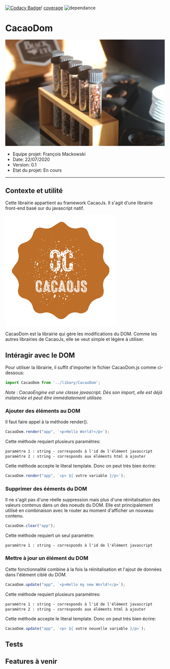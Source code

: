 [![Codacy Badge](https://app.codacy.com/project/badge/Grade/5a12a718a5784576a3a89600ddcc4f9a)](https://www.codacy.com/manual/Fr93562/cacaoDom?utm_source=github.com&amp;utm_medium=referral&amp;utm_content=Fr93562/cacaoDom&amp;utm_campaign=Badge_Grade)!
[coverage](https://img.shields.io/badge/coverage-100-green)
![dependance](https://img.shields.io/badge/dependance-0-green)

# CacaoDom

![image](./assets/CacaoDom.jpg)


* Equipe projet: François Mackowski
* Date: 22/07/2020
* Version: 0.1
* Etat du projet: En cours


-----------------

## Contexte et utilité

Cette librairie appartient au framework CacaoJs. Il s'agit d'une librairie front-end basé sur du javascript natif.


![logoCacaoJs](./assets/CacaoLogo.png)


CacaoDom est la librairie qui gère les modifications du DOM. Comme les autres librairies de CacaoJs, elle se veut simple et légère à utiliser.

## Intéragir avec le DOM

Pour utiliser la librairie, il suffit d'importer le fichier CacaoDom.js comme ci-dessous:

```javascript
import CacaoDom from '../libary/CacaoDom';
```

*Note : CacaoEngine est une classe javascript. Dès son import, elle est déjà instanciée et peut être immédiatement utilisée.*

### Ajouter des éléments au DOM

Il faut faire appel à la méthode render().

```javascript
CacaoDom.render("app", `<p>Hello World!</p>`);
```

Cette méthode requiert plusieurs paramètres:

```
paramètre 1 : string - corresponds à l'id de l'élément javascript
paramètre 2 : string - corresponds aux éléments html à ajouter
```

Cette méthode accepte le literal template. Donc on peut très bien écrire:

```javascript
CacaoDom.render("app", `<p> ${ votre variable }/p>`);
```

### Supprimer des ééments du DOM

Il ne s'agit pas d'une réelle suppression mais plus d'une réinitalisation des valeurs contenus dans un des noeuds du DOM. Elle est principalement utilisé en combinaison avec le router au moment d'afficher un nouveau contenu.

```javascript
CacaoDom.clear("app");
```

Cette méthode requiert un seul paramètre:

```
paramètre 1 : string - corresponds à l'id de l'élément javascript
```

### Mettre à jour un élément du DOM

Cette fonctionnalité combine à la fois la réinitalisation et l'ajout de données dans l'élément ciblé du DOM.

```javascript
CacaoDom.update("app", `<p>Hello my new World!</p>`);
```
Cette méthode requiert plusieurs paramètres:

```
paramètre 1 : string - corresponds à l'id de l'élément javascript
paramètre 2 : string - corresponds aux éléments html à ajouter
```

Cette méthode accepte le literal template. Donc on peut très bien écrire:

```javascript
CacaoDom.update("app", `<p> ${ votre nouvelle variable }/p>`);
```

## Tests

## Features à venir
